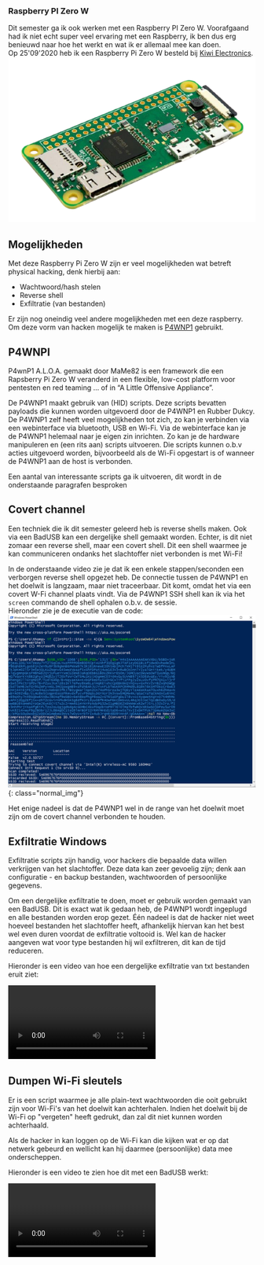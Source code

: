 ### Raspberry PI Zero W
Dit semester ga ik ook werken met een Raspberry PI Zero W. Voorafgaand had ik niet echt super veel ervaring met een Raspberry, ik ben dus erg benieuwd naar hoe het werkt en wat ik er allemaal mee kan doen.
<br/> Op 25'09'2020 heb ik een Raspberry Pi Zero W besteld bij [Kiwi Electronics](http://kiwi-electronics.nl/).
<img src="../images/rp.png" alt="Raspberry Pi Zero W" class="raspberry_img">

## Mogelijkheden
Met deze Raspberry Pi Zero W zijn er veel mogelijkheden wat betreft physical hacking, denk hierbij aan:
- Wachtwoord/hash stelen 
- Reverse shell
- Exfiltratie (van bestanden)

Er zijn nog oneindig veel andere mogelijkheden met een deze raspberry. Om deze vorm van hacken mogelijk te maken is [P4WNP1](https://github.com/RoganDawes/P4wnP1_aloa)
gebruikt.

## P4WNPI
P4wnP1 A.L.O.A. gemaakt door MaMe82 is een framework die een Rapsberry Pi Zero W veranderd in een flexible,
low-cost platform voor pentesten en red teaming … of in “A Little Offensive Appliance”.

De P4WNP1 maakt gebruik van (HID) scripts. Deze scripts bevatten payloads die kunnen worden uitgevoerd door de P4WNP1 en Rubber Dukcy.
De P4WNP1 zelf heeft veel mogelijkheden tot zich, zo kan je verbinden via een webinterface via bluetooth, USB en Wi-Fi.
Via de webinterface kan je de P4WNP1 helemaal naar je eigen zin inrichten. Zo kan je de hardware manipuleren en (een rits aan) scripts
uitvoeren. Die scripts kunnen o.b.v acties uitgevoerd worden, bijvoorbeeld als de Wi-Fi opgestart is of wanneer de P4WNP1 aan de host is verbonden.

Een aantal van interessante scripts ga ik uitvoeren, dit wordt in de onderstaande paragrafen besproken

## Covert channel
Een techniek die ik dit semester geleerd heb is reverse shells maken. Ook via een BadUSB kan een dergelijke shell gemaakt worden.
Echter, is dit niet zomaar een reverse shell, maar een covert shell. Dit een shell waarmee je kan communiceren ondanks het slachtoffer niet verbonden is met Wi-Fi!

In de onderstaande video zie je dat ik een enkele stappen/seconden een verborgen reverse shell opgezet heb. De connectie
tussen de P4WNP1 en het doelwit is langzaam, maar niet traceerbaar. Dit komt, omdat het via een covert W-Fi channel plaats vindt.
Via de P4WNP1 SSH shell kan ik via het ```screen``` commando de shell ophalen o.b.v. de sessie. 
<br />Hieronder zie je de executie van de code: <br />
![p4wnp1 exec code](../images/covert%20channel.png){: class="normal_img"}<br />

Het enige nadeel is dat de P4WNP1 wel in de range van het doelwit moet zijn om de covert channel verbonden te houden.


## Exfiltratie Windows
Exfiltratie scripts zijn handig, voor hackers die bepaalde data willen verkrijgen van het slachtoffer. Deze data kan
zeer gevoelig zijn; denk aan configuratie - en backup bestanden, wachtwoorden of persoonlijke gegevens.

Om een dergelijke exfiltratie te doen, moet er gebruik worden gemaakt van een BadUSB. Dit is exact wat ik gedaan heb, de P4WNP1
wordt ingeplugd en alle bestanden worden erop gezet. Één nadeel is dat de hacker niet weet hoeveel bestanden het slachtoffer heeft, afhankelijk
hiervan kan het best wel even duren voordat de exfiltratie voltooid is. Wel kan de hacker aangeven wat voor type bestanden hij wil exfiltreren, dit kan de tijd reduceren.

Hieronder is een video van hoe een dergelijke exfiltratie van txt bestanden eruit ziet:

<video controls>
  <source src="../videos/exfil-win.webm" type="video/webm" style="height: 500px; width: 500px;">
  Your browser does not support the video tag.
</video>

## Dumpen Wi-Fi sleutels
Er is een script waarmee je alle plain-text wachtwoorden die ooit gebruikt zijn voor Wi-Fi's van het doelwit kan achterhalen.
Indien het doelwit bij de Wi-Fi op "vergeten" heeft gedrukt, dan zal dit niet kunnen worden achterhaald.

Als de hacker in kan loggen op de Wi-Fi kan die kijken wat er op dat netwerk gebeurd en wellicht kan hij daarmee (persoonlijke) data mee
onderscheppen.

Hieronder is een video te zien hoe dit met een BadUSB werkt:

<video controls>
  <source src="../videos/wifi-keys.webm" type="video/webm" style="height: 500px; width: 500px;">
  Your browser does not support the video tag.
</video>


